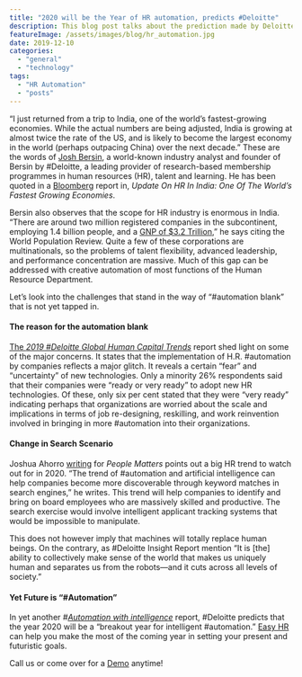 ```yaml
---
title: "2020 will be the Year of HR automation, predicts #Deloitte"
description: This blog post talks about the prediction made by Deloitte that 2020 will be the Year of HR automation and its impact on enterprises around the world.
featureImage: /assets/images/blog/hr_automation.jpg
date: 2019-12-10
categories: 
  - "general"
  - "technology"
tags: 
  - "HR Automation"
  - "posts"
---
```


“I just returned from a trip to India, one of the world’s fastest-growing economies. While the actual numbers are being adjusted, India is growing at almost twice the rate of the US, and is likely to become the largest economy in the world (perhaps outpacing China) over the next decade.” These are the words of [Josh Bersin](https://joshbersin.com/2019/08/update-on-hr-in-india-one-of-the-worlds-fastest-growing-economies/), a world-known industry analyst and founder of Bersin by #Deloitte, a leading provider of research-based membership programmes in human resources (HR), talent and learning. He has been quoted in a [Bloomberg](https://www.bloomberg.com/news/articles/2019-06-11/world-s-fastest-growing-economy-may-not-be-so-fast-after-all) report in, _Update On HR In India: One Of The World’s Fastest Growing Economies_.

Bersin also observes that the scope for HR industry is enormous in India. “There are around two million registered companies in the subcontinent, employing 1.4 billion people, and a [GNP of $3.2 Trillion](http://worldpopulationreview.com/countries/countries-by-gdp/),” he says citing the World Population Review. Quite a few of these corporations are multinationals, so the problems of talent flexibility, advanced leadership, and performance concentration are massive. Much of this gap can be addressed with creative automation of most functions of the Human Resource Department.

Let’s look into the challenges that stand in the way of “#automation blank” that is not yet tapped in.

#### **The reason for the automation blank**

[The _2019 #Deloitte Global Human Capital Trends_](https://www2.deloitte.com/content/dam/Deloitte/cz/Documents/human-capital/cz-hc-trends-reinvent-with-human-focus.pdf) report shed light on some of the major concerns. It states that the implementation of H.R. #automation by companies reflects a major glitch. It reveals a certain “fear” and “uncertainty” of new technologies. Only a minority 26% respondents said that their companies were “ready or very ready” to adopt new HR technologies. Of these, only six per cent stated that they were “very ready” indicating perhaps that organizations are worried about the scale and implications in terms of job re-designing, reskilling, and work reinvention involved in bringing in more #automation into their organizations.

#### **Change in Search Scenario**

Joshua Ahorro [writing](https://www.peoplematters.in/article/changethegame/three-hr-trends-to-still-catch-up-in-2020-23540) for _People Matters_ points out a big HR trend to watch out for in 2020. “The trend of #automation and artificial intelligence can help companies become more discoverable through keyword matches in search engines,” he writes. This trend will help companies to identify and bring on board employees who are massively skilled and productive. The search exercise would involve intelligent applicant tracking systems that would be impossible to manipulate.

This does not however imply that machines will totally replace human beings. On the contrary, as #Deloitte Insight Report mention “It is \[the\] ability to collectively make sense of the world that makes us uniquely human and separates us from the robots—and it cuts across all levels of society.”

#### **Yet Future is “#Automation”**

In yet another _#_[_Automation with intelligence_](https://documents.deloitte.com/insights/Automationwithintelligence) report, #Deloitte predicts that the year 2020 will be a “breakout year for intelligent #automation.” [Easy HR](https://www.easyhrworld.com/) can help you make the most of the coming year in setting your present and futuristic goals.

Call us or come over for a [Demo](https://www.easyhrworld.com/demo/) anytime!
